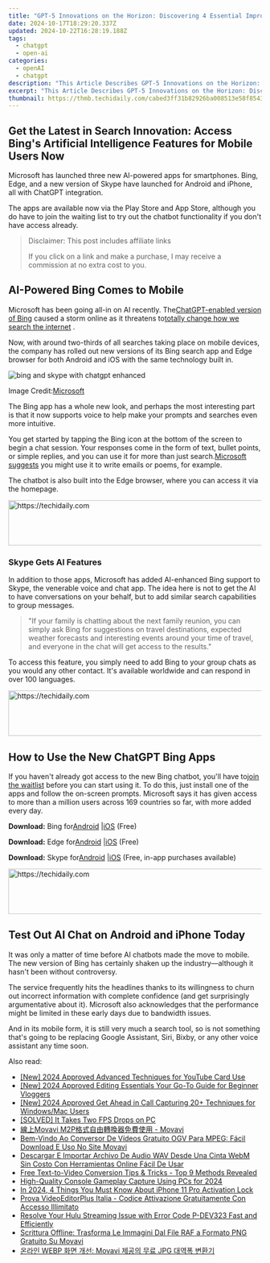 ```yaml
---
title: "GPT-5 Innovations on the Horizon: Discovering 4 Essential Improvements We're Excited For"
date: 2024-10-17T18:29:20.337Z
updated: 2024-10-22T16:28:19.188Z
tags:
  - chatgpt
  - open-ai
categories:
  - openAI
  - chatgpt
description: "This Article Describes GPT-5 Innovations on the Horizon: Discovering 4 Essential Improvements We're Excited For"
excerpt: "This Article Describes GPT-5 Innovations on the Horizon: Discovering 4 Essential Improvements We're Excited For"
thumbnail: https://thmb.techidaily.com/cabed3ff31b82926ba008513e58f8543d937e5a9afb11a07e4133edf1c0ffefb.jpg
---
```


## Get the Latest in Search Innovation: Access Bing's Artificial Intelligence Features for Mobile Users Now

 Microsoft has launched three new AI-powered apps for smartphones. Bing, Edge, and a new version of Skype have launched for Android and iPhone, all with ChatGPT integration.

 The apps are available now via the Play Store and App Store, although you do have to join the waiting list to try out the chatbot functionality if you don't have access already.

>  Disclaimer: This post includes affiliate links
>
>  If you click on a link and make a purchase, I may receive a commission at no extra cost to you.
>

## AI-Powered Bing Comes to Mobile

 Microsoft has been going all-in on AI recently. The[ChatGPT-enabled version of Bing](https://www.makeuseof.com/microsoft-bing-gets-chatgpt-ai/) caused a storm online as it threatens to[totally change how we search the internet](https://www.makeuseof.com/is-chatgpt-search-engine-threat/) .

 Now, with around two-thirds of all searches taking place on mobile devices, the company has rolled out new versions of its Bing search app and Edge browser for both Android and iOS with the same technology built in.

![bing and skype with chatgpt enhanced](https://static1.makeuseofimages.com/wordpress/wp-content/uploads/2023/02/bing-and-skype-with-chatgpt-enhanced.jpg)

 Image Credit:[Microsoft](https://blogs.microsoft.com/blog/2023/02/22/the-new-bing-preview-experience-arrives-on-bing-and-edge-mobile-apps-introducing-bing-now-in-skype/)

 The Bing app has a whole new look, and perhaps the most interesting part is that it now supports voice to help make your prompts and searches even more intuitive.

 You get started by tapping the Bing icon at the bottom of the screen to begin a chat session. Your responses come in the form of text, bullet points, or simple replies, and you can use it for more than just search.[Microsoft suggests](https://blogs.microsoft.com/blog/2023/02/22/the-new-bing-preview-experience-arrives-on-bing-and-edge-mobile-apps-introducing-bing-now-in-skype/) you might use it to write emails or poems, for example.

 The chatbot is also built into the Edge browser, where you can access it via the homepage.

<!-- affiliate ads begin -->
<a href="https://appsumo.8odi.net/c/5597632/2082542/7443" target="_top" id="2082542">
  <img src="//a.impactradius-go.com/display-ad/7443-2082542" border="0" alt="https://techidaily.com" width="728" height="90"/>
</a>
<img height="0" width="0" src="https://appsumo.8odi.net/i/5597632/2082542/7443" style="position:absolute;visibility:hidden;" border="0" />
<!-- affiliate ads end -->

### Skype Gets AI Features

 In addition to those apps, Microsoft has added AI-enhanced Bing support to Skype, the venerable voice and chat app. The idea here is not to get the AI to have conversations on your behalf, but to add similar search capabilities to group messages.

> "If your family is chatting about the next family reunion, you can simply ask Bing for suggestions on travel destinations, expected weather forecasts and interesting events around your time of travel, and everyone in the chat will get access to the results."

 To access this feature, you simply need to add Bing to your group chats as you would any other contact. It's available worldwide and can respond in over 100 languages.

<!-- affiliate ads begin -->
<a href="https://ephamedtechinc.pxf.io/c/5597632/2136627/26400" target="_top" id="2136627">
  <img src="//a.impactradius-go.com/display-ad/26400-2136627" border="0" alt="https://techidaily.com" width="728" height="90"/>
</a>
<img height="0" width="0" src="https://ephamedtechinc.pxf.io/i/5597632/2136627/26400" style="position:absolute;visibility:hidden;" border="0" />
<!-- affiliate ads end -->

## How to Use the New ChatGPT Bing Apps

 If you haven't already got access to the new Bing chatbot, you'll have to[join the waitlist](https://www.makeuseof.com/try-bing-ai-powered-search-engine/) before you can start using it. To do this, just install one of the apps and follow the on-screen prompts. Microsoft says it has given access to more than a million users across 169 countries so far, with more added every day.

**Download:** Bing for[Android](https://www.anrdoezrs.net/links/7251228/type/dlg/sid/UUmuoUeUpU2022079/https://play.google.com/store/apps/details?id=com.microsoft.bing) |[iOS](https://apps.apple.com/us/app/microsoft-bing-search/id345323231) (Free)

**Download:** Edge for[Android](https://www.anrdoezrs.net/links/7251228/type/dlg/sid/UUmuoUeUpU2022079/https://play.google.com/store/apps/details?id=com.microsoft.emmx) |[iOS](https://apps.apple.com/us/app/microsoft-edge-web-browser/id1288723196) (Free)

**Download:** Skype for[Android](https://www.anrdoezrs.net/links/7251228/type/dlg/sid/UUmuoUeUpU2022079/https://play.google.com/store/apps/details?id=com.skype.raider) |[iOS](https://apps.apple.com/us/app/skype/id304878510) (Free, in-app purchases available)

<!-- affiliate ads begin -->
<a href="https://appsumo.8odi.net/c/5597632/2075483/7443" target="_top" id="2075483">
  <img src="//a.impactradius-go.com/display-ad/7443-2075483" border="0" alt="https://techidaily.com" width="728" height="90"/>
</a>
<img height="0" width="0" src="https://appsumo.8odi.net/i/5597632/2075483/7443" style="position:absolute;visibility:hidden;" border="0" />
<!-- affiliate ads end -->

## Test Out AI Chat on Android and iPhone Today

 It was only a matter of time before AI chatbots made the move to mobile. The new version of Bing has certainly shaken up the industry—although it hasn't been without controversy.

 The service frequently hits the headlines thanks to its willingness to churn out incorrect information with complete confidence (and get surprisingly argumentative about it). Microsoft also acknowledges that the performance might be limited in these early days due to bandwidth issues.

 And in its mobile form, it is still very much a search tool, so is not something that's going to be replacing Google Assistant, Siri, Bixby, or any other voice assistant any time soon.

<ins class="adsbygoogle"
     style="display:block"
     data-ad-format="autorelaxed"
     data-ad-client="ca-pub-7571918770474297"
     data-ad-slot="1223367746"></ins>

<ins class="adsbygoogle"
     style="display:block"
     data-ad-client="ca-pub-7571918770474297"
     data-ad-slot="8358498916"
     data-ad-format="auto"
     data-full-width-responsive="true"></ins>

<span class="atpl-alsoreadstyle">Also read:</span>
<div><ul>
<li><a href="https://youtube-sure.techidaily.com/024-approved-advanced-techniques-for-youtube-card-use/"><u>[New] 2024 Approved Advanced Techniques for YouTube Card Use</u></a></li>
<li><a href="https://youtube-docs.techidaily.com/024-approved-editing-essentials-your-go-to-guide-for-beginner-vloggers/"><u>[New] 2024 Approved Editing Essentials Your Go-To Guide for Beginner Vloggers</u></a></li>
<li><a href="https://digital-screen-recording.techidaily.com/new-2024-approved-get-ahead-in-call-capturing-20plus-techniques-for-windowsmac-users/"><u>[New] 2024 Approved Get Ahead in Call Capturing 20+ Techniques for Windows/Mac Users</u></a></li>
<li><a href="https://win-blog.techidaily.com/solved-it-takes-two-fps-drops-on-pc/"><u>[SOLVED] It Takes Two FPS Drops on PC</u></a></li>
<li><a href="https://tech-revival.techidaily.com/movavi-m2p-movavi/"><u>線上Movavi M2P格式自由轉換器免費使用 - Movavi</u></a></li>
<li><a href="https://tech-revival.techidaily.com/bem-vindo-ao-conversor-de-videos-gratuito-ogv-para-mpeg-facil-download-e-uso-no-site-movavi/"><u>Bem-Vindo Ao Conversor De Vídeos Gratuito OGV Para MPEG: Fácil Download E Uso No Site Movavi</u></a></li>
<li><a href="https://tech-revival.techidaily.com/descargar-e-importar-archivo-de-audio-wav-desde-una-cinta-webm-sin-costo-con-herramientas-online-facil-de-usar/"><u>Descargar E Importar Archivo De Audio WAV Desde Una Cinta WebM Sin Costo Con Herramientas Online Fácil De Usar</u></a></li>
<li><a href="https://eaxpv-info.techidaily.com/free-text-to-video-conversion-tips-and-tricks-top-9-methods-revealed/"><u>Free Text-to-Video Conversion Tips & Tricks - Top 9 Methods Revealed</u></a></li>
<li><a href="https://screen-video-capture.techidaily.com/high-quality-console-gameplay-capture-using-pcs-for-2024/"><u>High-Quality Console Gameplay Capture Using PCs for 2024</u></a></li>
<li><a href="https://activate-lock.techidaily.com/in-2024-4-things-you-must-know-about-iphone-11-pro-activation-lock-by-drfone-ios/"><u>In 2024, 4 Things You Must Know About iPhone 11 Pro Activation Lock</u></a></li>
<li><a href="https://tech-revival.techidaily.com/prova-videoeditorplus-italia-codice-attivazione-gratuitamente-con-accesso-illimitato/"><u>Prova VideoEditorPlus Italia - Codice Attivazione Gratuitamente Con Accesso Illimitato</u></a></li>
<li><a href="https://win-wonderful.techidaily.com/resolve-your-hulu-streaming-issue-with-error-code-p-dev323-fast-and-efficiently/"><u>Resolve Your Hulu Streaming Issue with Error Code P-DEV323 Fast and Efficiently</u></a></li>
<li><a href="https://tech-revival.techidaily.com/scrittura-offline-trasforma-le-immagini-dal-file-raf-a-formato-png-gratuito-su-movavi/"><u>Scrittura Offline: Trasforma Le Immagini Dal File RAF a Formato PNG Gratuito Su Movavi</u></a></li>
<li><a href="https://tech-revival.techidaily.com/webp-movavi-jpg/"><u>온라인 WEBP 화면 개선: Movavi 제공의 무료 JPG 대역폭 변환기</u></a></li>
</ul></div>

